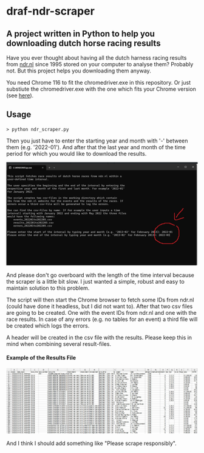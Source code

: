 # draf-ndr-scraper

## A project written in Python to help you downloading dutch horse racing results
Have you ever thought about having all the dutch harness racing results from [ndr.nl](https://ndr.nl/) since 1995 stored on your computer to analyse them? Probably not. But this project helps you downloading them anyway.

You need Chrome 116 to fit the chromedriver.exe in this repository. Or just substiute the chromedriver.exe with the one which fits your Chrome version (see [here](https://chromedriver.chromium.org/)). 


## Usage
```
> python ndr_scraper.py
```
Then you just have to enter the starting year and month with '-' between them (e.g. '2022-01'). And after that the last year and month of the time period for which you would like to download the results. 

![How To Run](how_to_run.jpg)

And please don't go overboard with the length of the time interval because the scraper is a little bit slow. I just wanted a simple, robust and easy to maintain solution to this problem.

The script will then start the Chrome browser to fetch some IDs from ndr.nl (could have done it headless, but I did not want to). After that two csv files are going to be created.
One with the event IDs from ndr.nl and one with the race results. In case of any errors (e.g. no tables for an event) a third file will be created which logs the errors.

A header will be created in the csv file with the results. Please keep this in mind when combining several result-files.

#### Example of the Results File
![Example of file](example.jpg)

And I think I should add something like "Please scrape responsibly".

